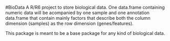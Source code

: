 #BioData
A R/R6 project to store biological data. One data.frame containing numeric data will be acompanied by one sample and one annotation data.frame that contain mainly factors that describe both the column dimension (samples) as the row dimension (genes/features).

This package is meant to be a base package for any kind of biological data.
